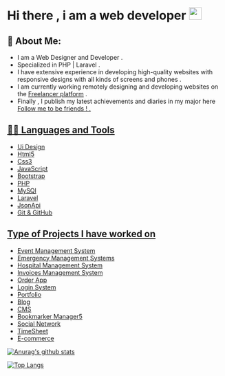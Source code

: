 # Hi there , i am a web developer  <img src="https://github.com/TheDudeThatCode/TheDudeThatCode/blob/master/Assets/Hi.gif" width="29px">

## 🤵 About Me:
- I am a Web Designer and Developer .
- Specialized in PHP | Laravel .
- I have extensive experience in developing high-quality websites with responsive designs with all kinds of screens and phones .
- I am currently working remotely designing and developing websites on the <a href="https://www.freelancer.com/u/ferasout">Freelancer platform</a> .
- Finally , I publish my latest achievements and diaries in my major here  <a href="https://www.linkedin.com/in/feras-anwer-abu-alkomboz-672523192/">Follow me to be friends ! .
<!--  such as,
✬ Development of electronic stores
✬ Development of news websites
✬ Development of a Dashboard with all the details -->

## 👨‍💻 Languages and Tools
- Ui Design
- Html5
- Css3
- JavaScript
- Bootstrap
- PHP
- MySQl
- Laravel
- JsonApi
- Git & GitHub
 
## Type of Projects I have worked on
- Event Management System
- Emergency Management Systems
- Hospital Management System
- Invoices Management System
- Order App
- Login System
- Portfolio
- Blog
- CMS
- Bookmarker Manager5
- Social Network
- TimeSheet
- E-commerce

<!-- ### ⚡️I specialize in developing back-end websites using the following technologies such as : -->

<!-- #### ✨Php
#### ✨Laravel
#### ✨Mysql
#### ✨API

### ⚡️ I have knowledge of the following : -->
<!-- 
#### ✔️html5 + Css3

#### ✔️animation Css3

#### ✔️Responsive Design

#### ✔️Bootstrap

#### ✔️UI design

#### ✔️Java Script

#### ✔️Git and Github -->

<!-- ### ⚡️ some techniques :

#### json + http requests

#### Ajax 

#### deploy - netlify and github page and herooku 

I can analyze and study all software systems and build a database of its own that works very efficiently in addition to providing all security and privacy technologies on the sites.

I try my best to come up with a quality product. Contact me and we will discuss your project in detail.
Portfolio Items -->



<!-- DESIGN new template by {{ wordpress }} -->

[![Anurag's github stats](https://github-readme-stats.vercel.app/api?username=firasabualkomboz)](https://github.com/anuraghazra/github-readme-stats)

[![Top Langs](https://github-readme-stats.vercel.app/api/top-langs/?username=firasabualkomboz&layout=compact)](https://github.com/anuraghazra/github-readme-stats)
<br>
<br>

<!-- <i>Follow me around the web:</i>
 -->
